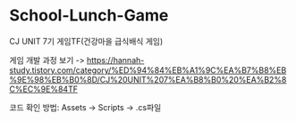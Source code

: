 # School-Lunch-Game
CJ UNIT 7기 게임TF(건강마을 급식배식 게임)

게임 개발 과정 보기 -> https://hannah-study.tistory.com/category/%ED%94%84%EB%A1%9C%EA%B7%B8%EB%9E%98%EB%B0%8D/CJ%20UNIT%207%EA%B8%B0%20%EA%B2%8C%EC%9E%84TF

코드 확인 방법: Assets -> Scripts -> .cs파일
